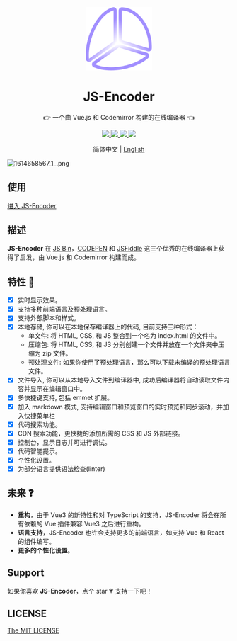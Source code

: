 <div align=center>
  <img width="150" src="./src/assets/images/logo.svg"/>
</div>

<h1 align="center">JS-Encoder</h1>

<p align="center">👉 一个由 Vue.js 和 Codemirror 构建的在线编译器 👈</p>

<div align=center>
  <a href="https://travis-ci.org/Longgererer/JS-Encoder">
    <img src="https://img.shields.io/travis/Longgererer/JS-Encoder.svg?style=flat-square"/>
  </a>
  <a href="https://github.styleci.io/repos/190842308">
    <img src="https://img.shields.io/badge/StyleCI-passed-green.svg?style=flat-square"/>
  </a>
  <a href="https://github.com/prettier/prettier">
    <img src="https://img.shields.io/badge/code_style-prettier-ff69b4.svg?style=flat-square"/>
  </a>
  <a href="https://github.com/Longgererer/JS-Encoder/blob/master/LICENSE">
    <img src="https://img.shields.io/badge/LICENSE-MIT-blue.svg?style=flat-square"/>
  </a>
</div>

<p align="center">简体中文 | <a href="https://github.com/Longgererer/JS-Encoder/blob/master/READMECN.md">English</a></p>

![1614658567_1_.png](http://picstore.lliiooiill.cn/1628329983.jpg)

## 使用

[进入 JS-Encoder](http://jsencoder.lliiooiill.cn/)

## 描述

**JS-Encoder** 在 [JS Bin](https://jsbin.com/)，[CODEPEN](https://codepen.io/) 和 [JSFiddle](https://jsfiddle.net/) 这三个优秀的在线编译器上获得了启发，由 Vue.js 和 Codemirror 构建而成。

## 特性 🌟

- [x] 实时显示效果。
- [x] 支持多种前端语言及预处理语言。
- [x] 支持外部脚本和样式。
- [x] 本地存储, 你可以在本地保存编译器上的代码, 目前支持三种形式：
  - 单文件: 将 HTML, CSS, 和 JS 整合到一个名为 index.html 的文件中。
  - 压缩包: 将 HTML, CSS, 和 JS 分别创建一个文件并放在一个文件夹中压缩为 zip 文件。
  - 预处理文件: 如果你使用了预处理语言，那么可以下载未编译的预处理语言文件。
- [x] 文件导入, 你可以从本地导入文件到编译器中, 成功后编译器将自动读取文件内容并显示在编辑窗口中。
- [x] 多快捷键支持, 包括 emmet 扩展。
- [x] 加入 markdown 模式, 支持编辑窗口和预览窗口的实时预览和同步滚动，并加入快捷菜单栏
- [x] 代码搜索功能。
- [x] CDN 搜索功能，更快捷的添加所需的 CSS 和 JS 外部链接。
- [x] 控制台，显示日志并可进行调试。
- [x] 代码智能提示。
- [x] 个性化设置。
- [x] 为部分语言提供语法检查(linter)

## 未来 ❓

- **重构**，由于 Vue3 的新特性和对 TypeScript 的支持，JS-Encoder 将会在所有依赖的 Vue 插件兼容 Vue3 之后进行重构。
- **语言支持**，JS-Encoder 也许会支持更多的前端语言，如支持 Vue 和 React 的组件编写。
- **更多的个性化设置**。

## Support

如果你喜欢 **JS-Encoder**，点个 star 💗 支持一下吧！

## LICENSE

[The MIT LICENSE](https://github.com/Longgererer/JS-Encoder/blob/master/LICENSE)
